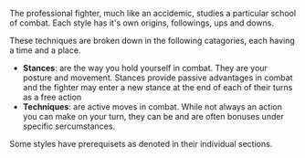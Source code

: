 The professional fighter, much like an accidemic, studies a particular school of combat. Each style has it's own origins, followings, ups and downs.

These techniques are broken down in the following catagories, each having a time and a place.
+ **Stances**: are the way you hold yourself in combat. They are your posture and movement. Stances provide passive advantages in combat and the fighter may enter a new stance at the end of each of their turns as a free action
+ **Techniques**: are active moves in combat. While not always an action you can make on your turn, they can be and are often bonuses under specific sercumstances.

Some styles have prerequisets as denoted in their individual sections.

